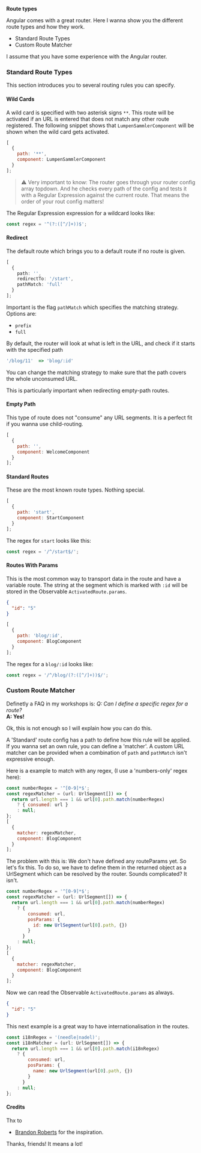 <strong>Route types</strong>

Angular comes with a great router. Here I wanna show you the different route types and how they work.

- Standard Route Types
- Custom Route Matcher

I assume that you have some experience with the Angular router.

### Standard Route Types

This section introduces you to several routing rules you can specify.

#### Wild Cards

A wild card is specified with two asterisk signs `**`.
This route will be activated if an URL is entered that does not match any other route registered.
The following snippet shows that `LumpenSammlerComponent` will be shown when the wild card gets activated.

```js
[
  {
    path: '**',
    component: LumpenSammlerComponent
  }
];
```

> ⚠️ Very important to know: The router goes through your router config array topdown.
> And he checks every path of the config and tests it with a Regular Expression against the current route. That means the order of your rout config matters!

The Regular Expression expression for a wildcard looks like:

```js
const regex = '^(?:([^/]+))$';
```

#### Redirect

The default route which brings you to a default route if no route is given.

```ts
[
  {
    path: '',
    redirectTo: '/start',
    pathMatch: 'full'
  }
];
```

Important is the flag `pathMatch` which specifies the matching strategy.
Options are:

- `prefix`
- `full`

By default, the router will look at what is left in the URL, and check if it starts with the specified path

```ts
'/blog/11'  => 'blog/:id'
```

You can change the matching strategy to make sure that the path covers the whole unconsumed URL.

This is particularly important when redirecting empty-path routes.

#### Empty Path

This type of route does not "consume" any URL segments. It is a perfect fit if you wanna use child-routing.

```js
[
  {
    path: '',
    component: WelcomeComponent
  }
];
```

#### Standard Routes

These are the most known route types. Nothing special.

```js
[
  {
    path: 'start',
    component: StartComponent
  }
];
```

The regex for `start` looks like this:

```js
const regex = '/^/start$/';
```

#### Routes With Params

This is the most common way to transport data in the route and have a variable route. The string at the segment which is marked with `:id` will be stored in the Observable `ActivatedRoute.params`.

```json
{
  "id": "5"
}
```

```js
[
  {
    path: 'blog/:id',
    component: BlogComponent
  }
];
```

The regex for a `blog/:id` looks like:

```js
const regex = '/^/blog/(?:([^/]+))$/';
```

### Custom Route Matcher

Definetly a FAQ in my workshops is:
<i>Q: Can I define a specific regex for a route?</i><br>
<b>A: Yes!</b>

Ok, this is not enough so I will explain how you can do this.

A 'Standard' route config has a path to define how this rule will be applied.
If you wanna set an own rule, you can define a 'matcher'.
A custom URL matcher can be provided when a combination of <code>path</code> and <code>pathMatch</code> isn't expressive enough.

Here is a example to match with any regex, (I use a 'numbers-only' regex here):

```js
const numberRegex = '^[0-9]*$';
const regexMatcher = (url: UrlSegment[]) => {
  return url.length === 1 && url[0].path.match(numberRegex)
    ? { consumed: url }
    : null;
};
[
  {
    matcher: regexMatcher,
    component: BlogComponent
  }
];
```

The problem with this is: We don't have defined any routeParams yet.
So let's fix this.
To do so, we have to define them in the returned object as a UrlSegment which can be resolved by the router. Sounds complicated? It isn't.

```js
const numberRegex = '^[0-9]*$';
const regexMatcher = (url: UrlSegment[]) => {
  return url.length === 1 && url[0].path.match(numberRegex)
    ? {
        consumed: url,
        posParams: {
          id: new UrlSegment(url[0].path, {})
        }
      }
    : null;
};
[
  {
    matcher: regexMatcher,
    component: BlogComponent
  }
];
```

Now we can read the Observable <code>ActivatedRoute.params</code> as always.

```json
{
  "id": "5"
}
```

This next example is a great way to have internationalisation in the routes.

```js
const i18nRegex = '(needle|nadel)';
const i18nMatcher = (url: UrlSegment[]) => {
  return url.length === 1 && url[0].path.match(i18nRegex)
    ? {
        consumed: url,
        posParams: {
          name: new UrlSegment(url[0].path, {})
        }
      }
    : null;
};
```

#### Credits

Thx to

- <a href="https://twitter.com/brandontroberts"  target="_blank">Brandon Roberts</a> for the inspiration.

Thanks, friends! It means a lot!
